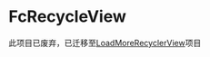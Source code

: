 # FcRecycleView

此项目已废弃，已迁移至[LoadMoreRecyclerView](https://github.com/403462630/LoadMoreRecyclerView)项目


